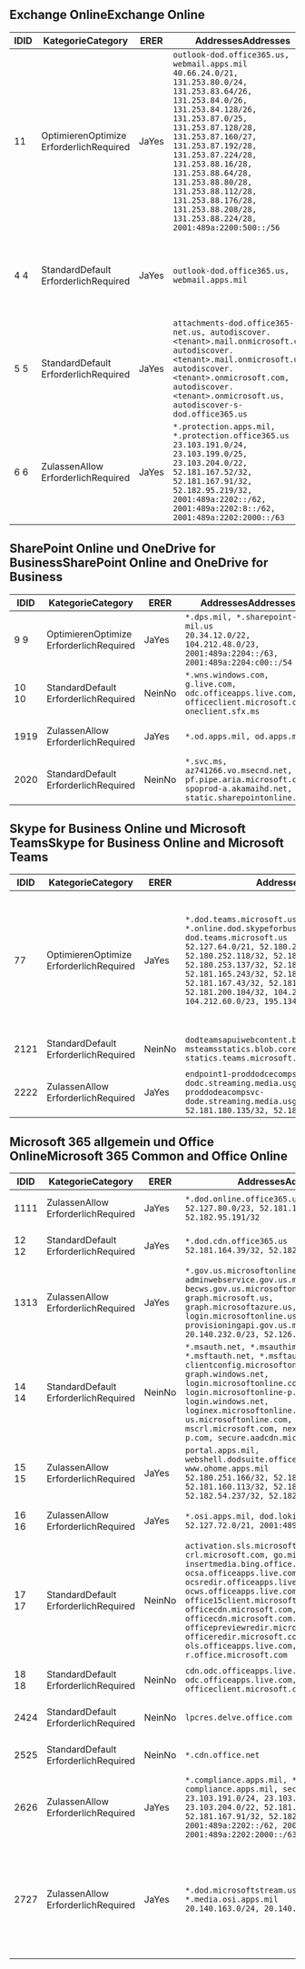 <!--THIS FILE IS AUTOMATICALLY GENERATED. MANUAL CHANGES WILL BE OVERWRITTEN.-->
<!--Please contact the Office 365 Endpoints team with any questions.-->
<!--USGovDoD endpoints version 2020072800-->
<!--File generated 2020-08-08 08:00:08.2943-->

## <a name="exchange-online"></a><span data-ttu-id="2687e-101">Exchange Online</span><span class="sxs-lookup"><span data-stu-id="2687e-101">Exchange Online</span></span>

<span data-ttu-id="2687e-102">ID</span><span class="sxs-lookup"><span data-stu-id="2687e-102">ID</span></span> | <span data-ttu-id="2687e-103">Kategorie</span><span class="sxs-lookup"><span data-stu-id="2687e-103">Category</span></span> | <span data-ttu-id="2687e-104">ER</span><span class="sxs-lookup"><span data-stu-id="2687e-104">ER</span></span> | <span data-ttu-id="2687e-105">Addresses</span><span class="sxs-lookup"><span data-stu-id="2687e-105">Addresses</span></span> | <span data-ttu-id="2687e-106">Ports</span><span class="sxs-lookup"><span data-stu-id="2687e-106">Ports</span></span>
-- | -------------------- | --- | ---------------------------------------------------------------------------------------------------------------------------------------------------------------------------------------------------------------------------------------------------------------------------------------------------------------------------------------------------------------------------------------------- | -------------------------------
<span data-ttu-id="2687e-107">1</span><span class="sxs-lookup"><span data-stu-id="2687e-107">1</span></span> | <span data-ttu-id="2687e-108">Optimieren</span><span class="sxs-lookup"><span data-stu-id="2687e-108">Optimize</span></span><BR><span data-ttu-id="2687e-109">Erforderlich</span><span class="sxs-lookup"><span data-stu-id="2687e-109">Required</span></span> | <span data-ttu-id="2687e-110">Ja</span><span class="sxs-lookup"><span data-stu-id="2687e-110">Yes</span></span> | `outlook-dod.office365.us, webmail.apps.mil`<BR>`40.66.24.0/21, 131.253.80.0/24, 131.253.83.64/26, 131.253.84.0/26, 131.253.84.128/26, 131.253.87.0/25, 131.253.87.128/28, 131.253.87.160/27, 131.253.87.192/28, 131.253.87.224/28, 131.253.88.16/28, 131.253.88.64/28, 131.253.88.80/28, 131.253.88.112/28, 131.253.88.176/28, 131.253.88.208/28, 131.253.88.224/28, 2001:489a:2200:500::/56` | <span data-ttu-id="2687e-111">**TCP:** 443, 80</span><span class="sxs-lookup"><span data-stu-id="2687e-111">**TCP:** 443, 80</span></span>
<span data-ttu-id="2687e-112">4 </span><span class="sxs-lookup"><span data-stu-id="2687e-112">4</span></span> | <span data-ttu-id="2687e-113">Standard</span><span class="sxs-lookup"><span data-stu-id="2687e-113">Default</span></span><BR><span data-ttu-id="2687e-114">Erforderlich</span><span class="sxs-lookup"><span data-stu-id="2687e-114">Required</span></span> | <span data-ttu-id="2687e-115">Ja</span><span class="sxs-lookup"><span data-stu-id="2687e-115">Yes</span></span> | `outlook-dod.office365.us, webmail.apps.mil` | <span data-ttu-id="2687e-116">**TCP:** 143, 25, 587, 993, 995</span><span class="sxs-lookup"><span data-stu-id="2687e-116">**TCP:** 143, 25, 587, 993, 995</span></span>
<span data-ttu-id="2687e-117">5 </span><span class="sxs-lookup"><span data-stu-id="2687e-117">5</span></span> | <span data-ttu-id="2687e-118">Standard</span><span class="sxs-lookup"><span data-stu-id="2687e-118">Default</span></span><BR><span data-ttu-id="2687e-119">Erforderlich</span><span class="sxs-lookup"><span data-stu-id="2687e-119">Required</span></span> | <span data-ttu-id="2687e-120">Ja</span><span class="sxs-lookup"><span data-stu-id="2687e-120">Yes</span></span> | `attachments-dod.office365-net.us, autodiscover.<tenant>.mail.onmicrosoft.com, autodiscover.<tenant>.mail.onmicrosoft.us, autodiscover.<tenant>.onmicrosoft.com, autodiscover.<tenant>.onmicrosoft.us, autodiscover-s-dod.office365.us` | <span data-ttu-id="2687e-121">**TCP:** 443, 80</span><span class="sxs-lookup"><span data-stu-id="2687e-121">**TCP:** 443, 80</span></span>
<span data-ttu-id="2687e-122">6 </span><span class="sxs-lookup"><span data-stu-id="2687e-122">6</span></span> | <span data-ttu-id="2687e-123">Zulassen</span><span class="sxs-lookup"><span data-stu-id="2687e-123">Allow</span></span><BR><span data-ttu-id="2687e-124">Erforderlich</span><span class="sxs-lookup"><span data-stu-id="2687e-124">Required</span></span> | <span data-ttu-id="2687e-125">Ja</span><span class="sxs-lookup"><span data-stu-id="2687e-125">Yes</span></span> | `*.protection.apps.mil, *.protection.office365.us`<BR>`23.103.191.0/24, 23.103.199.0/25, 23.103.204.0/22, 52.181.167.52/32, 52.181.167.91/32, 52.182.95.219/32, 2001:489a:2202::/62, 2001:489a:2202:8::/62, 2001:489a:2202:2000::/63` | <span data-ttu-id="2687e-126">**TCP:** 25, 443</span><span class="sxs-lookup"><span data-stu-id="2687e-126">**TCP:** 25, 443</span></span>

## <a name="sharepoint-online-and-onedrive-for-business"></a><span data-ttu-id="2687e-127">SharePoint Online und OneDrive for Business</span><span class="sxs-lookup"><span data-stu-id="2687e-127">SharePoint Online and OneDrive for Business</span></span>

<span data-ttu-id="2687e-128">ID</span><span class="sxs-lookup"><span data-stu-id="2687e-128">ID</span></span> | <span data-ttu-id="2687e-129">Kategorie</span><span class="sxs-lookup"><span data-stu-id="2687e-129">Category</span></span> | <span data-ttu-id="2687e-130">ER</span><span class="sxs-lookup"><span data-stu-id="2687e-130">ER</span></span> | <span data-ttu-id="2687e-131">Addresses</span><span class="sxs-lookup"><span data-stu-id="2687e-131">Addresses</span></span> | <span data-ttu-id="2687e-132">Ports</span><span class="sxs-lookup"><span data-stu-id="2687e-132">Ports</span></span>
-- | -------------------- | --- | ------------------------------------------------------------------------------------------------------------------- | ----------------
<span data-ttu-id="2687e-133">9 </span><span class="sxs-lookup"><span data-stu-id="2687e-133">9</span></span> | <span data-ttu-id="2687e-134">Optimieren</span><span class="sxs-lookup"><span data-stu-id="2687e-134">Optimize</span></span><BR><span data-ttu-id="2687e-135">Erforderlich</span><span class="sxs-lookup"><span data-stu-id="2687e-135">Required</span></span> | <span data-ttu-id="2687e-136">Ja</span><span class="sxs-lookup"><span data-stu-id="2687e-136">Yes</span></span> | `*.dps.mil, *.sharepoint-mil.us`<BR>`20.34.12.0/22, 104.212.48.0/23, 2001:489a:2204::/63, 2001:489a:2204:c00::/54` | <span data-ttu-id="2687e-137">**TCP:** 443, 80</span><span class="sxs-lookup"><span data-stu-id="2687e-137">**TCP:** 443, 80</span></span>
<span data-ttu-id="2687e-138">10 </span><span class="sxs-lookup"><span data-stu-id="2687e-138">10</span></span> | <span data-ttu-id="2687e-139">Standard</span><span class="sxs-lookup"><span data-stu-id="2687e-139">Default</span></span><BR><span data-ttu-id="2687e-140">Erforderlich</span><span class="sxs-lookup"><span data-stu-id="2687e-140">Required</span></span> | <span data-ttu-id="2687e-141">Nein</span><span class="sxs-lookup"><span data-stu-id="2687e-141">No</span></span> | `*.wns.windows.com, g.live.com, odc.officeapps.live.com, officeclient.microsoft.com, oneclient.sfx.ms` | <span data-ttu-id="2687e-142">**TCP:** 443, 80</span><span class="sxs-lookup"><span data-stu-id="2687e-142">**TCP:** 443, 80</span></span>
<span data-ttu-id="2687e-143">19</span><span class="sxs-lookup"><span data-stu-id="2687e-143">19</span></span> | <span data-ttu-id="2687e-144">Zulassen</span><span class="sxs-lookup"><span data-stu-id="2687e-144">Allow</span></span><BR><span data-ttu-id="2687e-145">Erforderlich</span><span class="sxs-lookup"><span data-stu-id="2687e-145">Required</span></span> | <span data-ttu-id="2687e-146">Ja</span><span class="sxs-lookup"><span data-stu-id="2687e-146">Yes</span></span> | `*.od.apps.mil, od.apps.mil` | <span data-ttu-id="2687e-147">**TCP:** 443, 80</span><span class="sxs-lookup"><span data-stu-id="2687e-147">**TCP:** 443, 80</span></span>
<span data-ttu-id="2687e-148">20</span><span class="sxs-lookup"><span data-stu-id="2687e-148">20</span></span> | <span data-ttu-id="2687e-149">Standard</span><span class="sxs-lookup"><span data-stu-id="2687e-149">Default</span></span><BR><span data-ttu-id="2687e-150">Erforderlich</span><span class="sxs-lookup"><span data-stu-id="2687e-150">Required</span></span> | <span data-ttu-id="2687e-151">Nein</span><span class="sxs-lookup"><span data-stu-id="2687e-151">No</span></span> | `*.svc.ms, az741266.vo.msecnd.net, pf.pipe.aria.microsoft.com, spoprod-a.akamaihd.net, static.sharepointonline.com` | <span data-ttu-id="2687e-152">**TCP:** 443, 80</span><span class="sxs-lookup"><span data-stu-id="2687e-152">**TCP:** 443, 80</span></span>

## <a name="skype-for-business-online-and-microsoft-teams"></a><span data-ttu-id="2687e-153">Skype for Business Online und Microsoft Teams</span><span class="sxs-lookup"><span data-stu-id="2687e-153">Skype for Business Online and Microsoft Teams</span></span>

<span data-ttu-id="2687e-154">ID</span><span class="sxs-lookup"><span data-stu-id="2687e-154">ID</span></span> | <span data-ttu-id="2687e-155">Kategorie</span><span class="sxs-lookup"><span data-stu-id="2687e-155">Category</span></span> | <span data-ttu-id="2687e-156">ER</span><span class="sxs-lookup"><span data-stu-id="2687e-156">ER</span></span> | <span data-ttu-id="2687e-157">Addresses</span><span class="sxs-lookup"><span data-stu-id="2687e-157">Addresses</span></span> | <span data-ttu-id="2687e-158">Ports</span><span class="sxs-lookup"><span data-stu-id="2687e-158">Ports</span></span>
-- | -------------------- | --- | -------------------------------------------------------------------------------------------------------------------------------------------------------------------------------------------------------------------------------------------------------------------------------------------------------------------------------------------------------- | -----------------------------------------------
<span data-ttu-id="2687e-159">7</span><span class="sxs-lookup"><span data-stu-id="2687e-159">7</span></span> | <span data-ttu-id="2687e-160">Optimieren</span><span class="sxs-lookup"><span data-stu-id="2687e-160">Optimize</span></span><BR><span data-ttu-id="2687e-161">Erforderlich</span><span class="sxs-lookup"><span data-stu-id="2687e-161">Required</span></span> | <span data-ttu-id="2687e-162">Ja</span><span class="sxs-lookup"><span data-stu-id="2687e-162">Yes</span></span> | `*.dod.teams.microsoft.us, *.online.dod.skypeforbusiness.us, dod.teams.microsoft.us`<BR>`52.127.64.0/21, 52.180.249.148/32, 52.180.252.118/32, 52.180.252.187/32, 52.180.253.137/32, 52.180.253.154/32, 52.181.165.243/32, 52.181.166.119/32, 52.181.167.43/32, 52.181.167.64/32, 52.181.200.104/32, 104.212.32.0/22, 104.212.60.0/23, 195.134.240.0/22` | <span data-ttu-id="2687e-163">**TCP:** 443</span><span class="sxs-lookup"><span data-stu-id="2687e-163">**TCP:** 443</span></span><BR><span data-ttu-id="2687e-164">**UDP:** 3478, 3479, 3480, 3481</span><span class="sxs-lookup"><span data-stu-id="2687e-164">**UDP:** 3478, 3479, 3480, 3481</span></span>
<span data-ttu-id="2687e-165"> 21</span><span class="sxs-lookup"><span data-stu-id="2687e-165">21</span></span> | <span data-ttu-id="2687e-166">Standard</span><span class="sxs-lookup"><span data-stu-id="2687e-166">Default</span></span><BR><span data-ttu-id="2687e-167">Erforderlich</span><span class="sxs-lookup"><span data-stu-id="2687e-167">Required</span></span> | <span data-ttu-id="2687e-168">Nein</span><span class="sxs-lookup"><span data-stu-id="2687e-168">No</span></span> | `dodteamsapuiwebcontent.blob.core.usgovcloudapi.net, msteamsstatics.blob.core.usgovcloudapi.net, statics.teams.microsoft.com` | <span data-ttu-id="2687e-169">**TCP:** 443</span><span class="sxs-lookup"><span data-stu-id="2687e-169">**TCP:** 443</span></span>
<span data-ttu-id="2687e-170">22</span><span class="sxs-lookup"><span data-stu-id="2687e-170">22</span></span> | <span data-ttu-id="2687e-171">Zulassen</span><span class="sxs-lookup"><span data-stu-id="2687e-171">Allow</span></span><BR><span data-ttu-id="2687e-172">Erforderlich</span><span class="sxs-lookup"><span data-stu-id="2687e-172">Required</span></span> | <span data-ttu-id="2687e-173">Ja</span><span class="sxs-lookup"><span data-stu-id="2687e-173">Yes</span></span> | `endpoint1-proddodcecompsvc-dodc.streaming.media.usgovcloudapi.net, endpoint1-proddodeacompsvc-dode.streaming.media.usgovcloudapi.net`<BR>`52.181.180.135/32, 52.182.53.6/32` | <span data-ttu-id="2687e-174">**TCP:** 443</span><span class="sxs-lookup"><span data-stu-id="2687e-174">**TCP:** 443</span></span>

## <a name="microsoft-365-common-and-office-online"></a><span data-ttu-id="2687e-175">Microsoft 365 allgemein und Office Online</span><span class="sxs-lookup"><span data-stu-id="2687e-175">Microsoft 365 Common and Office Online</span></span>

<span data-ttu-id="2687e-176">ID</span><span class="sxs-lookup"><span data-stu-id="2687e-176">ID</span></span> | <span data-ttu-id="2687e-177">Kategorie</span><span class="sxs-lookup"><span data-stu-id="2687e-177">Category</span></span> | <span data-ttu-id="2687e-178">ER</span><span class="sxs-lookup"><span data-stu-id="2687e-178">ER</span></span> | <span data-ttu-id="2687e-179">Addresses</span><span class="sxs-lookup"><span data-stu-id="2687e-179">Addresses</span></span> | <span data-ttu-id="2687e-180">Ports</span><span class="sxs-lookup"><span data-stu-id="2687e-180">Ports</span></span>
-- | ------------------- | --- | ---------------------------------------------------------------------------------------------------------------------------------------------------------------------------------------------------------------------------------------------------------------------------------------------------------------------------------------------------------------------------------------------- | ------------------------------------
<span data-ttu-id="2687e-181">11</span><span class="sxs-lookup"><span data-stu-id="2687e-181">11</span></span> | <span data-ttu-id="2687e-182">Zulassen</span><span class="sxs-lookup"><span data-stu-id="2687e-182">Allow</span></span><BR><span data-ttu-id="2687e-183">Erforderlich</span><span class="sxs-lookup"><span data-stu-id="2687e-183">Required</span></span> | <span data-ttu-id="2687e-184">Ja</span><span class="sxs-lookup"><span data-stu-id="2687e-184">Yes</span></span> | `*.dod.online.office365.us`<BR>`52.127.80.0/23, 52.181.164.39/32, 52.182.95.191/32` | <span data-ttu-id="2687e-185">**TCP:** 443</span><span class="sxs-lookup"><span data-stu-id="2687e-185">**TCP:** 443</span></span>
<span data-ttu-id="2687e-186">12 </span><span class="sxs-lookup"><span data-stu-id="2687e-186">12</span></span> | <span data-ttu-id="2687e-187">Standard</span><span class="sxs-lookup"><span data-stu-id="2687e-187">Default</span></span><BR><span data-ttu-id="2687e-188">Erforderlich</span><span class="sxs-lookup"><span data-stu-id="2687e-188">Required</span></span> | <span data-ttu-id="2687e-189">Ja</span><span class="sxs-lookup"><span data-stu-id="2687e-189">Yes</span></span> | `*.dod.cdn.office365.us`<BR>`52.181.164.39/32, 52.182.95.191/32` | <span data-ttu-id="2687e-190">**TCP:** 443</span><span class="sxs-lookup"><span data-stu-id="2687e-190">**TCP:** 443</span></span>
<span data-ttu-id="2687e-191">13</span><span class="sxs-lookup"><span data-stu-id="2687e-191">13</span></span> | <span data-ttu-id="2687e-192">Zulassen</span><span class="sxs-lookup"><span data-stu-id="2687e-192">Allow</span></span><BR><span data-ttu-id="2687e-193">Erforderlich</span><span class="sxs-lookup"><span data-stu-id="2687e-193">Required</span></span> | <span data-ttu-id="2687e-194">Ja</span><span class="sxs-lookup"><span data-stu-id="2687e-194">Yes</span></span> | `*.gov.us.microsoftonline.com, adminwebservice.gov.us.microsoftonline.com, becws.gov.us.microsoftonline.com, dod-graph.microsoft.us, graph.microsoftazure.us, login.microsoftonline.us, provisioningapi.gov.us.microsoftonline.com`<BR>`20.140.232.0/23, 52.126.194.0/23` | <span data-ttu-id="2687e-195">**TCP:** 443</span><span class="sxs-lookup"><span data-stu-id="2687e-195">**TCP:** 443</span></span>
<span data-ttu-id="2687e-196">14 </span><span class="sxs-lookup"><span data-stu-id="2687e-196">14</span></span> | <span data-ttu-id="2687e-197">Standard</span><span class="sxs-lookup"><span data-stu-id="2687e-197">Default</span></span><BR><span data-ttu-id="2687e-198">Erforderlich</span><span class="sxs-lookup"><span data-stu-id="2687e-198">Required</span></span> | <span data-ttu-id="2687e-199">Nein</span><span class="sxs-lookup"><span data-stu-id="2687e-199">No</span></span> | `*.msauth.net, *.msauthimages.us, *.msftauth.net, *.msftauthimages.us, clientconfig.microsoftonline-p.net, graph.windows.net, login.microsoftonline.com, login.microsoftonline-p.com, login.windows.net, loginex.microsoftonline.com, login-us.microsoftonline.com, mscrl.microsoft.com, nexus.microsoftonline-p.com, secure.aadcdn.microsoftonline-p.com` | <span data-ttu-id="2687e-200">**TCP:** 443</span><span class="sxs-lookup"><span data-stu-id="2687e-200">**TCP:** 443</span></span>
<span data-ttu-id="2687e-201">15 </span><span class="sxs-lookup"><span data-stu-id="2687e-201">15</span></span> | <span data-ttu-id="2687e-202">Zulassen</span><span class="sxs-lookup"><span data-stu-id="2687e-202">Allow</span></span><BR><span data-ttu-id="2687e-203">Erforderlich</span><span class="sxs-lookup"><span data-stu-id="2687e-203">Required</span></span> | <span data-ttu-id="2687e-204">Ja</span><span class="sxs-lookup"><span data-stu-id="2687e-204">Yes</span></span> | `portal.apps.mil, webshell.dodsuite.office365.us, www.ohome.apps.mil`<BR>`52.180.251.166/32, 52.181.160.19/32, 52.181.160.113/32, 52.181.160.236/32, 52.182.54.237/32, 52.182.92.132/32` | <span data-ttu-id="2687e-205">**TCP:** 443</span><span class="sxs-lookup"><span data-stu-id="2687e-205">**TCP:** 443</span></span>
<span data-ttu-id="2687e-206">16 </span><span class="sxs-lookup"><span data-stu-id="2687e-206">16</span></span> | <span data-ttu-id="2687e-207">Zulassen</span><span class="sxs-lookup"><span data-stu-id="2687e-207">Allow</span></span><BR><span data-ttu-id="2687e-208">Erforderlich</span><span class="sxs-lookup"><span data-stu-id="2687e-208">Required</span></span> | <span data-ttu-id="2687e-209">Ja</span><span class="sxs-lookup"><span data-stu-id="2687e-209">Yes</span></span> | `*.osi.apps.mil, dod.loki.office365.us`<BR>`52.127.72.0/21, 2001:489a:2206::/48` | <span data-ttu-id="2687e-210">**TCP:** 443</span><span class="sxs-lookup"><span data-stu-id="2687e-210">**TCP:** 443</span></span>
<span data-ttu-id="2687e-211">17 </span><span class="sxs-lookup"><span data-stu-id="2687e-211">17</span></span> | <span data-ttu-id="2687e-212">Standard</span><span class="sxs-lookup"><span data-stu-id="2687e-212">Default</span></span><BR><span data-ttu-id="2687e-213">Erforderlich</span><span class="sxs-lookup"><span data-stu-id="2687e-213">Required</span></span> | <span data-ttu-id="2687e-214">Nein</span><span class="sxs-lookup"><span data-stu-id="2687e-214">No</span></span> | `activation.sls.microsoft.com, crl.microsoft.com, go.microsoft.com, insertmedia.bing.office.net, ocsa.officeapps.live.com, ocsredir.officeapps.live.com, ocws.officeapps.live.com, office15client.microsoft.com, officecdn.microsoft.com, officecdn.microsoft.com.edgesuite.net, officepreviewredir.microsoft.com, officeredir.microsoft.com, ols.officeapps.live.com, r.office.microsoft.com` | <span data-ttu-id="2687e-215">**TCP:** 443, 80</span><span class="sxs-lookup"><span data-stu-id="2687e-215">**TCP:** 443, 80</span></span>
<span data-ttu-id="2687e-216">18 </span><span class="sxs-lookup"><span data-stu-id="2687e-216">18</span></span> | <span data-ttu-id="2687e-217">Standard</span><span class="sxs-lookup"><span data-stu-id="2687e-217">Default</span></span><BR><span data-ttu-id="2687e-218">Erforderlich</span><span class="sxs-lookup"><span data-stu-id="2687e-218">Required</span></span> | <span data-ttu-id="2687e-219">Nein</span><span class="sxs-lookup"><span data-stu-id="2687e-219">No</span></span> | `cdn.odc.officeapps.live.com, odc.officeapps.live.com, officeclient.microsoft.com` | <span data-ttu-id="2687e-220">**TCP:** 443, 80</span><span class="sxs-lookup"><span data-stu-id="2687e-220">**TCP:** 443, 80</span></span>
<span data-ttu-id="2687e-221">24</span><span class="sxs-lookup"><span data-stu-id="2687e-221">24</span></span> | <span data-ttu-id="2687e-222">Standard</span><span class="sxs-lookup"><span data-stu-id="2687e-222">Default</span></span><BR><span data-ttu-id="2687e-223">Erforderlich</span><span class="sxs-lookup"><span data-stu-id="2687e-223">Required</span></span> | <span data-ttu-id="2687e-224">Nein</span><span class="sxs-lookup"><span data-stu-id="2687e-224">No</span></span> | `lpcres.delve.office.com` | <span data-ttu-id="2687e-225">**TCP:** 443</span><span class="sxs-lookup"><span data-stu-id="2687e-225">**TCP:** 443</span></span>
<span data-ttu-id="2687e-226">25</span><span class="sxs-lookup"><span data-stu-id="2687e-226">25</span></span> | <span data-ttu-id="2687e-227">Standard</span><span class="sxs-lookup"><span data-stu-id="2687e-227">Default</span></span><BR><span data-ttu-id="2687e-228">Erforderlich</span><span class="sxs-lookup"><span data-stu-id="2687e-228">Required</span></span> | <span data-ttu-id="2687e-229">Nein</span><span class="sxs-lookup"><span data-stu-id="2687e-229">No</span></span> | `*.cdn.office.net` | <span data-ttu-id="2687e-230">**TCP:** 443</span><span class="sxs-lookup"><span data-stu-id="2687e-230">**TCP:** 443</span></span>
<span data-ttu-id="2687e-231">26</span><span class="sxs-lookup"><span data-stu-id="2687e-231">26</span></span> | <span data-ttu-id="2687e-232">Zulassen</span><span class="sxs-lookup"><span data-stu-id="2687e-232">Allow</span></span><BR><span data-ttu-id="2687e-233">Erforderlich</span><span class="sxs-lookup"><span data-stu-id="2687e-233">Required</span></span> | <span data-ttu-id="2687e-234">Ja</span><span class="sxs-lookup"><span data-stu-id="2687e-234">Yes</span></span> | `*.compliance.apps.mil, *.security.apps.mil, compliance.apps.mil, security.apps.mil`<BR>`23.103.191.0/24, 23.103.199.0/25, 23.103.204.0/22, 52.181.167.52/32, 52.181.167.91/32, 52.182.95.219/32, 2001:489a:2202::/62, 2001:489a:2202:8::/62, 2001:489a:2202:2000::/63` | <span data-ttu-id="2687e-235">**TCP:** 443, 80</span><span class="sxs-lookup"><span data-stu-id="2687e-235">**TCP:** 443, 80</span></span>
<span data-ttu-id="2687e-236">27</span><span class="sxs-lookup"><span data-stu-id="2687e-236">27</span></span> | <span data-ttu-id="2687e-237">Zulassen</span><span class="sxs-lookup"><span data-stu-id="2687e-237">Allow</span></span><BR><span data-ttu-id="2687e-238">Erforderlich</span><span class="sxs-lookup"><span data-stu-id="2687e-238">Required</span></span> | <span data-ttu-id="2687e-239">Ja</span><span class="sxs-lookup"><span data-stu-id="2687e-239">Yes</span></span> | `*.dod.microsoftstream.us, *.media.osi.apps.mil`<BR>`20.140.163.0/24, 20.140.164.0/24` | <span data-ttu-id="2687e-240">**TCP:** 1935, 1936, 2935, 2936, 443</span><span class="sxs-lookup"><span data-stu-id="2687e-240">**TCP:** 1935, 1936, 2935, 2936, 443</span></span>

